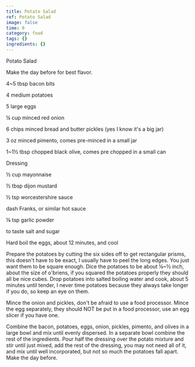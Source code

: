 ```yaml
---
title: Potato Salad
ref: Potato Salad
image: false
time: 0
category: food
tags: {}
ingredients: {}
---
```

Potato Salad

Make the day before for best flavor.

4\~5 tbsp bacon bits

4 medium potatoes

5 large eggs

¼ cup minced red onion

6 chips minced bread and butter pickles (yes I know it's a big jar)

3 oz minced pimento, comes pre-minced in a small jar

1\~1½ tbsp chopped black olive, comes pre chopped in a small can

Dressing

½ cup mayonnaise

½ tbsp dijon mustard

½ tsp worcestershire sauce

dash Franks, or similar hot sauce

⅛ tsp garlic powder

to taste salt and sugar

Hard boil the eggs, about 12 minutes, and cool

Prepare the potatoes by cutting the six sides off to get rectangular
prisms, this doesn't have to be exact, I usually have to peel the long
edges. You just want them to be square enough. Dice the potatoes to be
about ¼\~½ inch, about the size of o'briens, if you squared the potatoes
properly they should all be nice cubes. Drop potatoes into salted
boiling water and cook, about 5 minutes until tender, I never time
potatoes because they always take longer if you do, so keep an eye on
them.

Mince the onion and pickles, don't be afraid to use a food processor.
Mince the egg separately, they should NOT be put in a food processor,
use an egg slicer if you have one.

Combine the bacon, potatoes, eggs, onion, pickles, pimento, and olives
in a large bowl and mix until evenly dispersed. In a separate bowl
combine the rest of the ingredients. Pour half the dressing over the
potato mixture and stir until just mixed, add the rest of the dressing,
you may not need all of it, and mix until well incorporated, but not so
much the potatoes fall apart. Make the day before.
